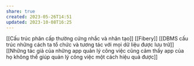 ```yaml
---
share: true
created: 2023-05-26T14:51
updated: 2023-10-08T16:25
---
```

[[Cấu trúc phân cấp thường cứng nhắc và nhân tạo]]
[[Fibery]]
[[DBMS cấu trúc những cách ta tổ chức và tương tác với mọi dữ liệu được lưu trữ]]
[[Những tác giả của những app quản lý công việc cũng cảm thấy app của họ không thể giúp quản lý công việc một cách hiệu quả được]]
